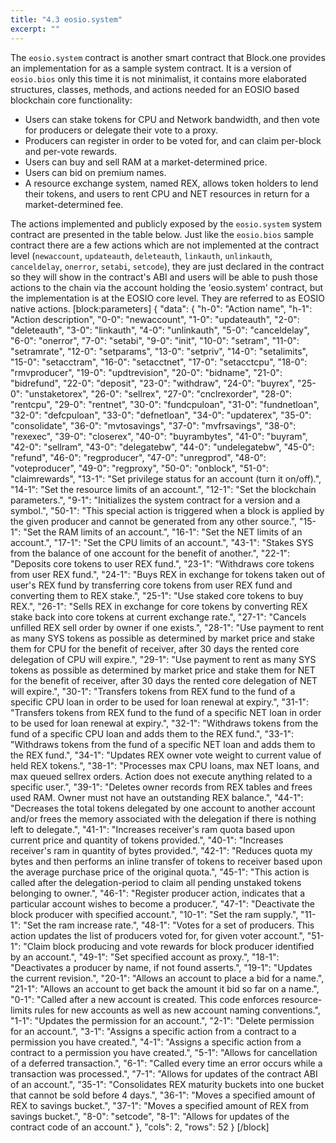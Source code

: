 ```yaml
---
title: "4.3 eosio.system"
excerpt: ""
---
```

The `eosio.system` contract is another smart contract that Block.one provides an implementation for as a sample system contract.  It is a version of `eosio.bios` only this time it is not minimalist, it contains more elaborated structures, classes, methods, and actions needed for an EOSIO based blockchain core functionality:
- Users can stake tokens for CPU and Network bandwidth, and then vote for producers or delegate their vote to a proxy.
- Producers can register in order to be voted for, and can claim per-block and per-vote rewards.
- Users can buy and sell RAM at a market-determined price.
- Users can bid on premium names.
- A resource exchange system, named REX, allows token holders to lend their tokens, and users to rent CPU and NET resources in return for a market-determined fee.

The actions implemented and publicly exposed by the `eosio.system` system contract are presented in the table below. Just like the `eosio.bios` sample contract there are a few actions which are not implemented at the contract level (`newaccount`, `updateauth`, `deleteauth`, `linkauth`, `unlinkauth`, `canceldelay`, `onerror`, `setabi`, `setcode`), they are just declared in the contract so they will show in the contract's ABI and users will be able to push those actions to the chain via the account holding the 'eosio.system' contract, but the implementation is at the EOSIO core level. They are referred to as EOSIO native actions.
[block:parameters]
{
  "data": {
    "h-0": "Action name",
    "h-1": "Action description",
    "0-0": "newaccount",
    "1-0": "updateauth",
    "2-0": "deleteauth",
    "3-0": "linkauth",
    "4-0": "unlinkauth",
    "5-0": "canceldelay",
    "6-0": "onerror",
    "7-0": "setabi",
    "9-0": "init",
    "10-0": "setram",
    "11-0": "setramrate",
    "12-0": "setparams",
    "13-0": "setpriv",
    "14-0": "setalimits",
    "15-0": "setacctram",
    "16-0": "setacctnet",
    "17-0": "setacctcpu",
    "18-0": "rmvproducer",
    "19-0": "updtrevision",
    "20-0": "bidname",
    "21-0": "bidrefund",
    "22-0": "deposit",
    "23-0": "withdraw",
    "24-0": "buyrex",
    "25-0": "unstaketorex",
    "26-0": "sellrex",
    "27-0": "cnclrexorder",
    "28-0": "rentcpu",
    "29-0": "rentnet",
    "30-0": "fundcpuloan",
    "31-0": "fundnetloan",
    "32-0": "defcpuloan",
    "33-0": "defnetloan",
    "34-0": "updaterex",
    "35-0": "consolidate",
    "36-0": "mvtosavings",
    "37-0": "mvfrsavings",
    "38-0": "rexexec",
    "39-0": "closerex",
    "40-0": "buyrambytes",
    "41-0": "buyram",
    "42-0": "sellram",
    "43-0": "delegatebw",
    "44-0": "undelegatebw",
    "45-0": "refund",
    "46-0": "regproducer",
    "47-0": "unregprod",
    "48-0": "voteproducer",
    "49-0": "regproxy",
    "50-0": "onblock",
    "51-0": "claimrewards",
    "13-1": "Set privilege status for an account (turn it on/off).",
    "14-1": "Set the resource limits of an account.",
    "12-1": "Set the blockchain parameters.",
    "9-1": "Initializes the system contract for a version and a symbol.",
    "50-1": "This special action is triggered when a block is applied by the given producer and cannot be generated from any other source.",
    "15-1": "Set the RAM limits of an account.",
    "16-1": "Set the NET limits of an account.",
    "17-1": "Set the CPU limits of an account.",
    "43-1": "Stakes SYS from the balance of one account for the benefit of another.",
    "22-1": "Deposits core tokens to user REX fund.",
    "23-1": "Withdraws core tokens from user REX fund.",
    "24-1": "Buys REX in exchange for tokens taken out of user's REX fund by transferring core tokens from user REX fund and converting them to REX stake.",
    "25-1": "Use staked core tokens to buy REX.",
    "26-1": "Sells REX in exchange for core tokens by converting REX stake back into core tokens at current exchange rate.",
    "27-1": "Cancels unfilled REX sell order by owner if one exists.",
    "28-1": "Use payment to rent as many SYS tokens as possible as determined by market price and stake them for CPU for the benefit of receiver, after 30 days the rented core delegation of CPU will expire.",
    "29-1": "Use payment to rent as many SYS tokens as possible as determined by market price and stake them for NET for the benefit of receiver, after 30 days the rented core delegation of NET will expire.",
    "30-1": "Transfers tokens from REX fund to the fund of a specific CPU loan in order to be used for loan renewal at expiry.",
    "31-1": "Transfers tokens from REX fund to the fund of a specific NET loan in order to be used for loan renewal at expiry.",
    "32-1": "Withdraws tokens from the fund of a specific CPU loan and adds them to the REX fund.",
    "33-1": "Withdraws tokens from the fund of a specific NET loan and adds them to the REX fund.",
    "34-1": "Updates REX owner vote weight to current value of held REX tokens.",
    "38-1": "Processes max CPU loans, max NET loans, and max queued sellrex orders. Action does not execute anything related to a specific user.",
    "39-1": "Deletes owner records from REX tables and frees used RAM. Owner must not have an outstanding REX balance.",
    "44-1": "Decreases the total tokens delegated by one account to another account and/or frees the memory associated with the delegation if there is nothing left to delegate.",
    "41-1": "Increases receiver's ram quota based upon current price and quantity of tokens provided.",
    "40-1": "Increases receiver's ram in quantity of bytes provided.",
    "42-1": "Reduces quota my bytes and then performs an inline transfer of tokens to receiver based upon the average purchase price of the original quota.",
    "45-1": "This action is called after the delegation-period to claim all pending unstaked tokens belonging to owner.",
    "46-1": "Register producer action, indicates that a particular account wishes to become a producer.",
    "47-1": "Deactivate the block producer with specified account.",
    "10-1": "Set the ram supply.",
    "11-1": "Set the ram increase rate.",
    "48-1": "Votes for a set of producers. This action updates the list of producers voted for, for given voter account.",
    "51-1": "Claim block producing and vote rewards for block producer identified by an account.",
    "49-1": "Set specified account as proxy.",
    "18-1": "Deactivates a producer by name, if not found asserts.",
    "19-1": "Updates the current revision.",
    "20-1": "Allows an account to place a bid for a name.",
    "21-1": "Allows an account to get back the amount it bid so far on a name.",
    "0-1": "Called after a new account is created. This code enforces resource-limits rules for new accounts as well as new account naming conventions.",
    "1-1": "Updates the permission for an account.",
    "2-1": "Delete permission for an account.",
    "3-1": "Assigns a specific action from a contract to a permission you have created.",
    "4-1": "Assigns a specific action from a contract to a permission you have created.",
    "5-1": "Allows for cancellation of a deferred transaction.",
    "6-1": "Called every time an error occurs while a transaction was processed.",
    "7-1": "Allows for updates of the contract ABI of an account.",
    "35-1": "Consolidates REX maturity buckets into one bucket that cannot be sold before 4 days.",
    "36-1": "Moves a specified amount of REX to savings bucket.",
    "37-1": "Moves a specified amount of REX from savings bucket.",
    "8-0": "setcode",
    "8-1": "Allows for updates of the contract code of an account."
  },
  "cols": 2,
  "rows": 52
}
[/block]